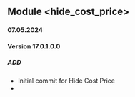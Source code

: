 ## Module <hide_cost_price>

#### 07.05.2024
#### Version 17.0.1.0.0
##### ADD
- Initial commit for Hide Cost Price
- 